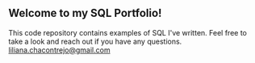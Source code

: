 ## Welcome to my SQL Portfolio!
This code repository contains examples of SQL I've written. Feel free to take a look and reach out if you have any questions.
liliana.chacontrejo@gmail.com
